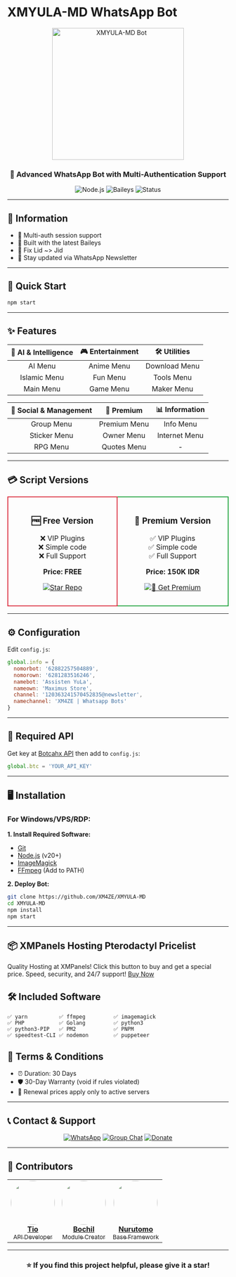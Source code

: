 # XMYULA-MD WhatsApp Bot

<div align="center">
  <img src="https://github.com/XM4ZE/DATABASE/blob/master/wallpaper/eula-genshin.gif?raw=true" width="300" height="300" alt="XMYULA-MD Bot"/>
  
  <h3>🤖 Advanced WhatsApp Bot with Multi-Authentication Support</h3>
  
  ![Node.js](https://img.shields.io/badge/Node.js-20+-green.svg)
  ![Baileys](https://img.shields.io/badge/Baileys-Latest-blue.svg)
  ![Status](https://img.shields.io/badge/Status-Active-brightgreen.svg)
  
</div>

---

## 📌 **Information**

- 🔐 Multi-auth session support
- 📱 Built with the latest Baileys
- 🔧 Fix Lid ~> Jid
- 📢 Stay updated via WhatsApp Newsletter

---

## 🚀 **Quick Start**

```bash
npm start
```

---

## ✨ **Features**

<div align="center">

| 🤖 **AI & Intelligence** | 🎮 **Entertainment** | 🛠️ **Utilities** |
|:---:|:---:|:---:|
| AI Menu | Anime Menu | Download Menu |
| Islamic Menu | Fun Menu | Tools Menu |
| Main Menu | Game Menu | Maker Menu |

| 👥 **Social & Management** | 💎 **Premium** | 📊 **Information** |
|:---:|:---:|:---:|
| Group Menu | Premium Menu | Info Menu |
| Sticker Menu | Owner Menu | Internet Menu |
| RPG Menu | Quotes Menu | - |

</div>

---

## 💳 **Script Versions**

<div align="center">

<table>
<tr>
<td align="center" width="300" style="border: 2px solid #dc3545; border-radius: 10px; padding: 15px;">

### 🆓 **Free Version**

❌ VIP Plugins  
❌ Simple code  
❌ Full Support  

**Price: FREE**

[![ Star Repo](https://img.shields.io/badge/⭐_Star_Repo-blue?style=for-the-badge)](https://github.com/XM4ZE/XMYULA-MD)

</td>
<td align="center" width="300" style="border: 2px solid #28a745; border-radius: 10px; padding: 15px;">

### 💎 **Premium Version**

✅ VIP Plugins  
✅ Simple code  
✅ Full Support  

**Price: 150K IDR**

[![🚀 Get Premium](https://img.shields.io/badge/🚀_Get_Premium-success?style=for-the-badge)](https://wa.me/6281283516246)

</td>
</tr>
</table>

</div>

---

## ⚙️ **Configuration**

Edit `config.js`:

```javascript
global.info = {
  nomorbot: '62882257504889',
  nomorown: '6281283516246',
  namebot: 'Assisten YuLa',
  nameown: 'Maximus Store',
  channel: '120363241570452835@newsletter',
  namechannel: 'XM4ZE | Whatsapp Bots'
}
```

---

## 🔑 **Required API**

Get key at [Botcahx API](https://botcahx.eu.org) then add to `config.js`:

```javascript
global.btc = 'YOUR_API_KEY'
```

---

## 🖥️ **Installation**

### **For Windows/VPS/RDP:**

**1. Install Required Software:**
- [Git](https://git-scm.com/)
- [Node.js](https://nodejs.org/) (v20+)
- [ImageMagick](https://imagemagick.org/)
- [FFmpeg](https://ffmpeg.org/) (Add to PATH)

**2. Deploy Bot:**
```bash
git clone https://github.com/XM4ZE/XMYULA-MD
cd XMYULA-MD
npm install
npm start
```

---

## 📦 **XMPanels Hosting Pterodactyl Pricelist**

Quality Hosting at XMPanels! Click this button to buy and get a special price. Speed, security, and 24/7 support! [Buy Now](https://xmpanels.xmaze.my.id)

## 🛠️ **Included Software**

```
✅ yarn          ✅ ffmpeg         ✅ imagemagick
✅ PHP           ✅ Golang         ✅ python3
✅ python3-PIP   ✅ PM2            ✅ PNPM
✅ speedtest-CLI ✅ nodemon        ✅ puppeteer
```

## 📝 **Terms & Conditions**

- ⏰ Duration: 30 Days
- 🛡️ 30-Day Warranty (void if rules violated)
- 🔄 Renewal prices apply only to active servers

---

## 📞 **Contact & Support**

<div align="center">

[![WhatsApp](https://img.shields.io/badge/WhatsApp-25D366?style=for-the-badge&logo=whatsapp&logoColor=white)](https://wa.me/6281283516246)
[![Group Chat](https://img.shields.io/badge/Group_Chat-0088CC?style=for-the-badge&logo=whatsapp&logoColor=white)](https://chat.whatsapp.com/B8cELUFmR7mLdF7wxP8EsA)
[![Donate](https://img.shields.io/badge/☕_Buy_Me_Coffee-FFDD00?style=for-the-badge&logo=buymeacoffee&logoColor=black)](https://telegra.ph/file/89f3b942c79acd4a5880b.jpg)

</div>

---

## 👥 **Contributors**

<div align="center">
  <table>
    <tr>
      <td align="center">
        <a href="https://github.com/BOTCAHX">
          <img src="https://github.com/BOTCAHX.png?size=100" width="100" style="border-radius:50%">
          <br>
          <strong>Tio</strong>
          <br>
          <sub>API Developer</sub>
        </a>
      </td>
      <td align="center">
        <a href="https://github.com/BochilGaming">
          <img src="https://github.com/BochilGaming.png?size=100" width="100" style="border-radius:50%">
          <br>
          <strong>Bochil</strong>
          <br>
          <sub>Module Creator</sub>
        </a>
      </td>
      <td align="center">
        <a href="https://github.com/Nurutomo">
          <img src="https://github.com/Nurutomo.png?size=100" width="100" style="border-radius:50%">
          <br>
          <strong>Nurutomo</strong>
          <br>
          <sub>Base Framework</sub>
        </a>
      </td>
    </tr>
  </table>
</div>

---

<div align="center">

### ⭐ **If you find this project helpful, please give it a star!**

</div>
